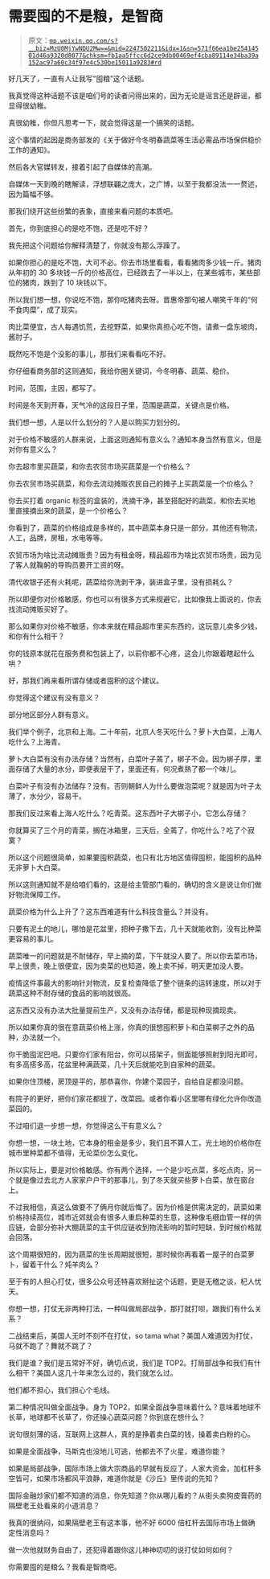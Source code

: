 # 需要囤的不是粮，是智商

> 原文：[`mp.weixin.qq.com/s?__biz=MzU0MjYwNDU2Mw==&mid=2247502211&idx=1&sn=571f66ea1be25414501d46a9320d8077&chksm=fb1aa5ffcc6d2ce9db00469ef4cba89114e34ba39a152ac97a60c34f97e4c530be15011a9283#rd`](http://mp.weixin.qq.com/s?__biz=MzU0MjYwNDU2Mw==&mid=2247502211&idx=1&sn=571f66ea1be25414501d46a9320d8077&chksm=fb1aa5ffcc6d2ce9db00469ef4cba89114e34ba39a152ac97a60c34f97e4c530be15011a9283#rd)

好几天了，一直有人让我写“囤粮”这个话题。

我真觉得这种话题不该是咱们号的读者问得出来的，因为无论是谣言还是辟谣，都显得很幼稚。

真很幼稚，你但凡思考一下，就会觉得这是一个搞笑的话题。

这个事情的起因是商务部发的《关于做好今冬明春蔬菜等生活必需品市场保供稳价工作的通知》。

然后各大官媒转发，接着引起了自媒体的高潮。

自媒体一天到晚的瞎解读，浮想联翩之庞大，之广博，以至于我都没法一一赘述，因为篇幅不够。

那我们绕开这些纷繁的表象，直接来看问题的本质吧。

首先，你到底担心的是吃不饱，还是吃不好？

我先把这个问题给你解释清楚了，你就没有那么浮躁了。

如果你担心的是吃不饱，大可不必。你去市场里看看，看看猪肉多少钱一斤。猪肉从年初的 30 多块钱一斤的价格高位，已经跌去了一半以上，在某些城市，某些部位的猪肉，跌到了 10 块钱以下。

所以我们想一想，你说吃不饱，那你吃猪肉去呀。晋惠帝那句被人嘲笑千年的“何不食肉糜”，成了现实。

肉比菜便宜，古人每遇饥荒，去挖野菜，如果你真担心吃不饱，请煮一盘东坡肉，酱肘子。

既然吃不饱是个没影的事儿，那我们来看看吃不好。

你仔细看商务部的这则通知，我给你圈关键词，今冬明春、蔬菜、稳价。

时间，范围，主因，都写了。

时间是冬天到开春，天气冷的这段日子里，范围是蔬菜，关键点是价格。

我们想一想，人是以什么划分的？人是以购买力划分的。

对于价格不敏感的人群来说，上面这则通知有意义么？通知本身当然有意义，但是对你有意义么？

你去超市里买蔬菜，和你去农贸市场买蔬菜是一个价格么？

你去农贸市场买蔬菜，和你去流动摊贩农民自己的摊子上买蔬菜是一个价格么？

你去买打着 organic 标签的盒装的，洗摘干净，甚至搭配好的蔬菜，和你去买地里直接摘出来的蔬菜，是一个价格么？

你看到了，蔬菜的价格组成是多样的，其中蔬菜本身只是一部分，其他还有物流，人工，品牌，房租，水电等等。

农贸市场为啥比流动摊贩贵？因为有租金呀，精品超市为啥比农贸市场贵，因为见了客人就鞠躬的导购员要开工资的呀。

清代收银子还有火耗呢，蔬菜给你洗剥干净，装进盒子里，没有损耗么？

所以即便你对价格敏感，你也可以有很多方式来规避它，比如像我上面说的，你去找流动摊贩买好了。

那么如果你对价格不敏感，你本来就在精品超市里买东西的，这玩意儿卖多少钱，和你有什么相干？

你的钱原本就花在服务费和包装上了，以前你都不心疼，这会儿你跟着瞎起什么哄？

好，那我们再来看所谓存储或者囤积的这个建议。

你觉得这个建议有没有意义？

部分地区部分人群有意义。

我们举个例子，北京和上海。二十年前，北京人冬天吃什么？萝卜大白菜，上海人吃什么？上海青。

萝卜大白菜有没有办法存储？当然有，白菜叶子蔫了，梆子不会。因为梆子厚，里面存储了大量的水分，即便表层干了，里面还有，何况煮熟了都一个味儿。

白菜叶子有没有办法储存？没有。否则朝鲜人为什么要做泡菜呢？就是因为叶子太薄了，水分少，容易干。

那我们反过来看上海人吃什么？吃青菜。这东西叶子大梆子小，它怎么存储？

你就算买了三个月的青菜，搁在冰箱里，三天后，全蔫了，你吃什么？吃了个寂寞？

所以这个问题很简单，如果要囤积蔬菜，也只有北方地区值得囤积，能囤积的品种无非萝卜大白菜。

所以这则通知就不是给咱们看的，这是给主管部门看的，确切的含义是说让你们做好物流保障工作。

蔬菜价格为什么上升了？这东西难道有什么科技含量么？并没有。

只要有泥土的地儿，哪怕是花盆里，把种子撒下去，几十天就能收割，没有比种菜更容易的事儿。

蔬菜唯一的问题就是不耐储存，早上摘的菜，下午就没人要了。所以你去菜市场，早上很贵，晚上很便宜，因为卖菜的也知道，晚上卖不掉，明天更加没人要。

疫情这件事最大的影响针对物流，反复检查降低了整个链条的运转速度，所以对于蔬菜这种不耐存储的食品的影响就很高。

这东西又没有办法大批量提前生产，又没有办法存储，都是现种现摘现卖。

所以如果你真的很在意蔬菜价格上涨，你真的很想囤积萝卜和白菜梆子之外的品种，办法就一个。

你干脆囤泥巴吧。只要你们家有阳台，你可以搭架子，侧面能够照射到阳光即可，有多高搭多高，花盆里种满蔬菜，几十天后就能吃到自家种的蔬菜。

如果你住顶楼，房顶是平的，那恭喜你，你建个菜园子，自给自足都没问题。

有院子的更好，把你们家花都拔了，改菜园。或者你看小区里哪有绿化允许你改造菜园的。

不过咱们退一步想一想，你觉得这么干有意义么？

你想一想，一块土地，它本身的租金是多少，我们且不算人工，光土地的价格你在城市里种菜都不值得，无论菜价怎么变化。

所以实际上，要是对价格敏感。你有两个选择，一个是少吃点菜，多吃点肉，另一个就是像过去北方人家家户户干的那事儿，到了冬天就买些萝卜白菜，放在窗台上。

不过我相信，真这么做要不了俩月你就后悔了。因为价格是供需决定的，蔬菜如果价格持续高位，城市近郊就会有很多人重启种菜的生意，这种像毛细血管一样的供应链，会部分弥补大棚蔬菜的主干供应链收到物流影响的暂时短缺，到时候价格就会回落。

这个周期很短的，因为蔬菜的生长周期就很短，那时候你再看着一屋子的白菜萝卜，留着干什么？炖羊肉么？

至于有的人担心打仗，很多公众号还特喜欢掰扯这个话题，更是无稽之谈，杞人忧天。

你想一想，打仗无非两种打法，一种叫做局部战争，那打就打呗，跟我们有什么关系？

二战结束后，美国人无时不刻不在打仗，so tama what？美国人难道因为打仗，马就不跑了？舞就不跳了？

我们是谁？我们是五常好不好，确切点说，我们是 TOP2。打局部战争和我们有什么相干？美国人这几十年来怎么过的，我们就怎么过。

他们都不担心，我们担心个毛线。

第二种情况叫做全面战争。身为 TOP2，如果全面战争意味着什么？意味着地球不长草，地球都不长草了，你还操心蔬菜问题？你到底在想什么？

说句很刻薄的话，互联网上这群人，真的是挣着卖白菜的钱，操着卖白粉的心。

如果是全面战争，马斯克也没地儿可逃，他都去不了火星，难道你能？

如果是局部战争，国际市场上做大宗商品的早就有反应了，人家大资金，加杠杆多空皆可，如果市场都风平浪静，难道你就是《沙丘》里传说的先知？

国际金融炒家们都不知道的消息，你先知道？你从哪儿看的？从街头卖狗皮膏药的隔壁老王处看来的小道消息？

我真的很纳闷，如果隔壁老王有这本事，他不好 6000 倍杠杆去国际市场上做确定性消息吗？

做一次他就财务自由了，还犯得着跟你这儿神神叨叨的说打仗如何如何？

你需要囤的是粮么？我看是智商吧。